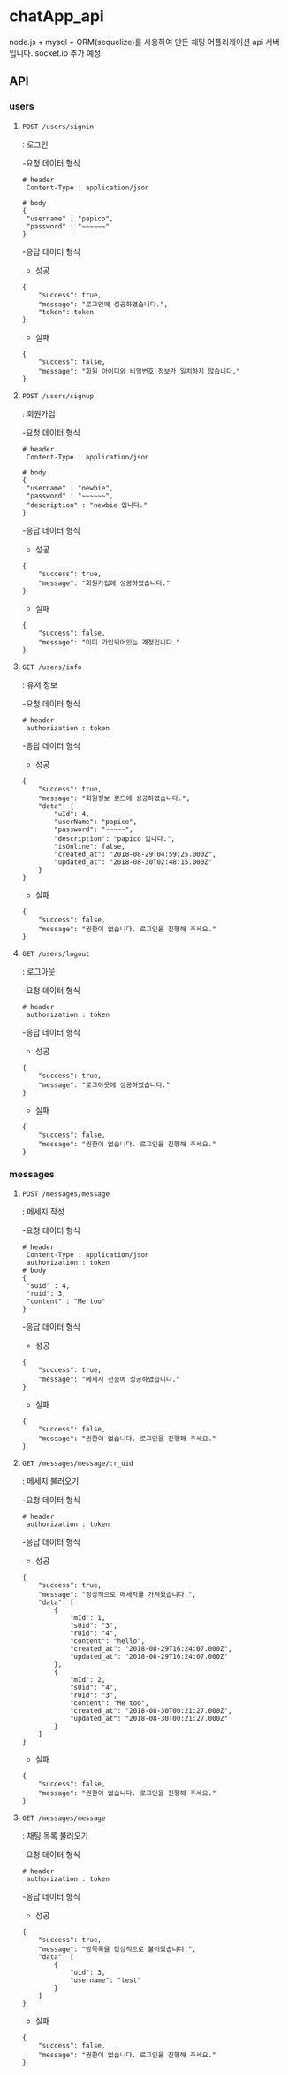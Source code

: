 # chatApp_api
node.js + mysql + ORM(sequelize)를 사용하여 만든 채팅 어플리케이션 api 서버 입니다. socket.io 추가 예정

## API
### users
1. `POST /users/signin`

   : 로그인

   -요청 데이터 형식

   ```
   # header
   	Content-Type : application/json
   
   # body
   {
   	"username" : "papico",
   	"password" : "~~~~~~"
   }
   ```

   -응답 데이터 형식

   - 성공

   ```
   {
       "success": true,
       "message": "로그인에 성공하였습니다.",
       "token": token
   }
   ```

   - 실패

   ```
   {
       "success": false,
       "message": "회원 아이디와 비밀번호 정보가 일치하지 않습니다."
   }
   ```

2. `POST /users/signup`

   : 회원가입

   -요청 데이터 형식

   ```
   # header
   	Content-Type : application/json
   
   # body
   {
   	"username" : "newbie",
   	"password" : "~~~~~~",
   	"description" : "newbie 입니다."
   }
   ```

   -응답 데이터 형식

   - 성공

   ```
   {
       "success": true,
       "message": "회원가입에 성공하였습니다."
   }
   ```

   - 실패

   ```
   {
       "success": false,
       "message": "이미 가입되어있는 계정입니다."
   }
   ```

3. `GET /users/info`

   : 유저 정보

   -요청 데이터 형식

   ```
   # header
   	authorization : token
   ```

   -응답 데이터 형식

   - 성공

   ```
   {
       "success": true,
       "message": "회원정보 로드에 성공하였습니다.",
       "data": {
           "uId": 4,
           "userName": "papico",
           "password": "~~~~~",
           "description": "papico 입니다.",
           "isOnline": false,
           "created_at": "2018-08-29T04:59:25.000Z",
           "updated_at": "2018-08-30T02:48:15.000Z"
       }
   }
   ```

   - 실패

   ```
   {
       "success": false,
       "message": "권한이 없습니다. 로그인을 진행해 주세요."
   }
   ```

4. `GET /users/logout`

   : 로그아웃

   -요청 데이터 형식

   ```
   # header
   	authorization : token
   ```

   -응답 데이터 형식

   - 성공

   ```
   {
       "success": true,
       "message": "로그아웃에 성공하였습니다."
   }
   ```

   - 실패

   ```
   {
       "success": false,
       "message": "권한이 없습니다. 로그인을 진행해 주세요."
   }
   ```


### messages

1. `POST /messages/message`

   : 메세지 작성

   -요청 데이터 형식

   ```
   # header
   	Content-Type : application/json
   	authorization : token
   # body
   {
   	"suid" : 4,
   	"ruid": 3,
   	"content" : "Me too"
   }
   ```

   -응답 데이터 형식

   - 성공

   ```
   {
       "success": true,
       "message": "메세지 전송에 성공하였습니다."
   }
   ```

   - 실패

   ```
   {
       "success": false,
       "message": "권한이 없습니다. 로그인을 진행해 주세요."
   }
   ```

2. `GET /messages/message/:r_uid`

   : 메세지 불러오기

   -요청 데이터 형식

   ```
   # header
   	authorization : token
   ```

   -응답 데이터 형식

   - 성공

   ```
   {
       "success": true,
       "message": "정상적으로 메세지를 가져왔습니다.",
       "data": [
           {
               "mId": 1,
               "sUid": "3",
               "rUid": "4",
               "content": "hello",
               "created_at": "2018-08-29T16:24:07.000Z",
               "updated_at": "2018-08-29T16:24:07.000Z"
           },
           {
               "mId": 2,
               "sUid": "4",
               "rUid": "3",
               "content": "Me too",
               "created_at": "2018-08-30T00:21:27.000Z",
               "updated_at": "2018-08-30T00:21:27.000Z"
           }
       ]
   }
   ```

   - 실패

   ```
   {
       "success": false,
       "message": "권한이 없습니다. 로그인을 진행해 주세요."
   }
   ```

3. `GET /messages/message`

   : 채팅 목록 불러오기

   -요청 데이터 형식

   ```
   # header
   	authorization : token
   ```

   -응답 데이터 형식

   - 성공

   ```
   {
       "success": true,
       "message": "방목록을 정상적으로 불러왔습니다.",
       "data": [
           {
               "uid": 3,
               "username": "test"
           }
       ]
   }
   ```

   - 실패

   ```
   {
       "success": false,
       "message": "권한이 없습니다. 로그인을 진행해 주세요."
   }
   ```
